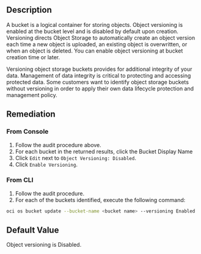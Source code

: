 ## Description

A bucket is a logical container for storing objects. Object versioning is enabled at the bucket level and is disabled by default upon creation. Versioning directs Object Storage to automatically create an object version each time a new object is uploaded, an existing object is overwritten, or when an object is deleted. You can enable object versioning at bucket creation time or later.

Versioning object storage buckets provides for additional integrity of your data. Management of data integrity is critical to protecting and accessing protected data. Some customers want to identify object storage buckets without versioning in order to apply their own data lifecycle protection and management policy.

## Remediation

### From Console

1. Follow the audit procedure above.
2. For each bucket in the returned results, click the Bucket Display Name
3. Click `Edit` next to `Object Versioning: Disabled`.
4. Click `Enable Versioning`.

### From CLI

1. Follow the audit procedure.
2. For each of the buckets identified, execute the following command:

```bash
oci os bucket update --bucket-name <bucket name> --versioning Enabled
```

## Default Value

Object versioning is Disabled.